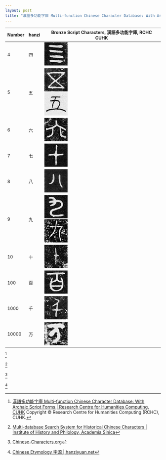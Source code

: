 ```yaml
---
layout: post
title: "漢語多功能字庫 Multi-function Chinese Character Database: With Archaic Script Forms"
---
```


<table>
<thead>
  <tr>
    <th>Number</th>
    <th>hanzi</th>
    <th>Bronze Script Characters, 漢語多功能字庫, RCHC CUHK</th>
  </tr>
</thead>
<tbody>
  <tr>
    <td>4</td>
    <td>四</td>
    <td><a href="https://humanum.arts.cuhk.edu.hk/Lexis/lexi-mf/search.php?word=四"><img src="/assets/CHANT/CHANT4166.jfif"></a></td>
  </tr>
  <tr>
    <td>5</td>
    <td>五</td>
    <td><a href="https://humanum.arts.cuhk.edu.hk/Lexis/lexi-mf/search.php?word=五"><img src="/assets/CHANT/CHANT3026.jfif"></a> <br> <a href="https://humanum.arts.cuhk.edu.hk/Lexis/lexi-mf/search.php?word=五"><img src="/assets/CHANT/CHANT10353.jfif"></a></td>
  </tr>
  <tr>
    <td>6</td>
    <td>六</td>
    <td><a href="https://humanum.arts.cuhk.edu.hk/Lexis/lexi-mf/search.php?word=六"><img src="/assets/CHANT/CHANT4047.jfif"></a></td>
  </tr>
  <tr>
    <td>7</td>
    <td>七</td>
    <td><a href="https://humanum.arts.cuhk.edu.hk/Lexis/lexi-mf/search.php?word=七"><img src="/assets/CHANT/CHANT2821.jfif"></a></td>
  </tr>
  <tr>
    <td>8</td>
    <td>八</td>
    <td><a href="https://humanum.arts.cuhk.edu.hk/Lexis/lexi-mf/search.php?word=八"><img src="/assets/CHANT/CHANT106.jfif"></a></td>
  </tr>
  <tr>
    <td>9</td>
    <td>九</td>
    <td><a href="https://humanum.arts.cuhk.edu.hk/Lexis/lexi-mf/search.php?word=九"><img src="/assets/CHANT/CHANT9726.jfif"></a> <br> <a href="https://humanum.arts.cuhk.edu.hk/Lexis/lexi-mf/search.php?word=九"><img src="/assets/CHANT/CHANT9693.jfif"></a></td>
  </tr>
  <tr>
    <td>10</td>
    <td>十</td>
    <td><a href="https://humanum.arts.cuhk.edu.hk/Lexis/lexi-mf/search.php?word=十"><img src="/assets/CHANT/CHANT114.jfif"></a></td>
  </tr>
  <tr>
    <td>100</td>
    <td>百</td>
    <td><a href="https://humanum.arts.cuhk.edu.hk/Lexis/lexi-mf/search.php?word=百"><img src="/assets/CHANT/CHANT4235.jfif"></a></td>
  </tr>
  <tr>
    <td>1000</td>
    <td>千</td>
    <td><a href="https://humanum.arts.cuhk.edu.hk/Lexis/lexi-mf/search.php?word=千"><img src="/assets/CHANT/CHANT2768.jfif"></a></td>
  </tr>
  <tr>
    <td>10000</td>
    <td>万</td>
    <td><a href="https://humanum.arts.cuhk.edu.hk/Lexis/lexi-mf/search.php?word=万"><img src="/assets/CHANT/CHANT11267.jfif"></a></td>
  </tr>
</tbody>
</table>


[^CUHK]

[^CUHK]: [漢語多功能字庫 Multi-function Chinese Character Database: With Archaic Script Forms \| Research Centre for Humanities Computing, CUHK](https://humanum.arts.cuhk.edu.hk//Lexis/lexi-mf/) Copyright © Research Centre for Humanities Computing (RCHC), CUHK. 

[^sinica]

[^sinica]: [Multi-database Search System for Historical Chinese Characters \| Institute of History and Philology, Academia Sinica](https://wcd-ihp.ascdc.sinica.edu.tw/union/en/index.php)

[^characters]

[^characters]: [Chinese-Characters.org](http://www.chinese-characters.org/)

[^hanziyuan]

[^hanziyuan]: [Chinese Etymology 字源 \| hanziyuan.net](https://hanziyuan.net/#)

